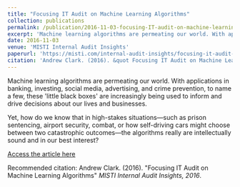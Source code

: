 ```yaml
---
title: "Focusing IT Audit on Machine Learning Algorithms"
collection: publications
permalink: /publication/2016-11-03-focusing-IT-audit-on-machine-learning-algorithms
excerpt: 'Machine learning algorithms are permeating our world. With applications in banking, investing, social media, advertising, and crime prevention, to name a few, these 'little black boxes' are increasingly being used to inform and drive decisions about our lives and businesses.'
date: 2016-11-03
venue: 'MISTI Internal Audit Insights'
paperurl: 'https://misti.com/internal-audit-insights/focusing-it-audit-on-machine-learning-algorithms'
citation: 'Andrew Clark. (2016). &quot Focusing IT Audit on Machine Learning Algorithms &quot; <i>MISTI Internal Audit Insights, 2016</i>.'
---
```

Machine learning algorithms are permeating our world. With applications in banking, investing, social media, advertising, and crime prevention, to name a few, these 'little black boxes' are increasingly being used to inform and drive decisions about our lives and businesses.

Yet, how do we know that in high-stakes situations—such as prison sentencing, airport security, combat, or how self-driving cars might choose between two catastrophic outcomes—the algorithms really are intellectually sound and in our best interest?

[Access the article here](https://misti.com/internal-audit-insights/focusing-it-audit-on-machine-learning-algorithms)

Recommended citation: Andrew Clark. (2016). "Focusing IT Audit on Machine Learning Algorithms" <i>MISTI Internal Audit Insights, 2016</i>.
